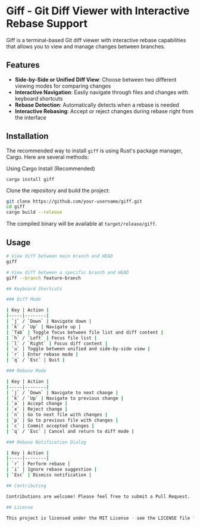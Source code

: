 # Giff - Git Diff Viewer with Interactive Rebase Support

Giff is a terminal-based Git diff viewer with interactive rebase capabilities that allows you to view and manage changes between branches.

## Features

- **Side-by-Side or Unified Diff View**: Choose between two different viewing modes for comparing changes
- **Interactive Navigation**: Easily navigate through files and changes with keyboard shortcuts
- **Rebase Detection**: Automatically detects when a rebase is needed
- **Interactive Rebasing**: Accept or reject changes during rebase right from the interface

## Installation
The recommended way to install `giff` is using Rust's package manager, Cargo. Here are several methods:

Using Cargo Install (Recommended)

`cargo install giff`

Clone the repository and build the project:

```bash
git clone https://github.com/your-username/giff.git
cd giff
cargo build --release
```

The compiled binary will be available at `target/release/giff`.

## Usage

```bash
# View diff between main branch and HEAD
giff

# View diff between a specific branch and HEAD
giff --branch feature-branch

## Keyboard Shortcuts

### Diff Mode

| Key | Action |
|-----|--------|
| `j` / `Down` | Navigate down |
| `k` / `Up` | Navigate up |
| `Tab` | Toggle focus between file list and diff content |
| `h` / `Left` | Focus file list |
| `l` / `Right` | Focus diff content |
| `u` | Toggle between unified and side-by-side view |
| `r` | Enter rebase mode |
| `q` / `Esc` | Quit |

### Rebase Mode

| Key | Action |
|-----|--------|
| `j` / `Down` | Navigate to next change |
| `k` / `Up` | Navigate to previous change |
| `a` | Accept change |
| `x` | Reject change |
| `n` | Go to next file with changes |
| `p` | Go to previous file with changes |
| `c` | Commit accepted changes |
| `q` / `Esc` | Cancel and return to diff mode |

### Rebase Notification Dialog

| Key | Action |
|-----|--------|
| `r` | Perform rebase |
| `i` | Ignore rebase suggestion |
| `Esc` | Dismiss notification |

## Contributing

Contributions are welcome! Please feel free to submit a Pull Request.

## License

This project is licensed under the MIT License - see the LICENSE file for details.
